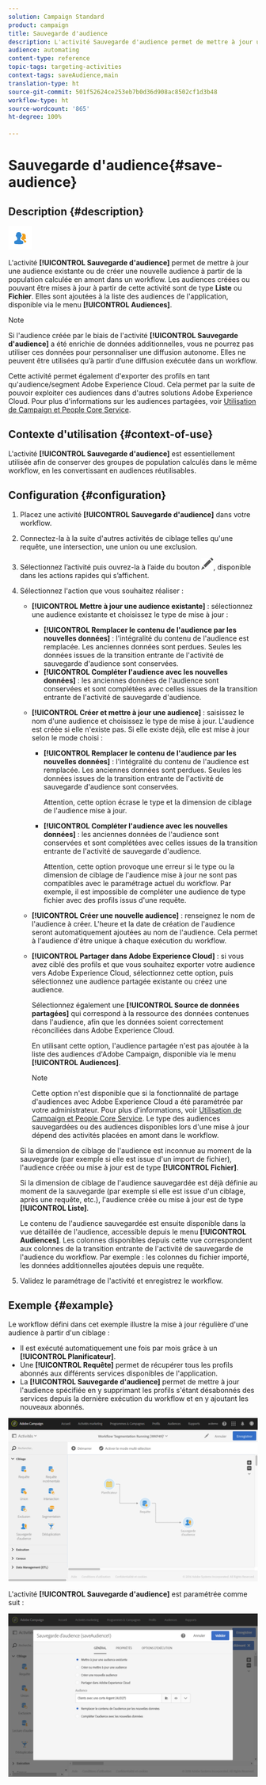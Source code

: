 ```yaml
---
solution: Campaign Standard
product: campaign
title: Sauvegarde d'audience
description: L'activité Sauvegarde d'audience permet de mettre à jour une audience existante ou de créer une nouvelle audience à partir de la population calculée en amont dans un workflow.
audience: automating
content-type: reference
topic-tags: targeting-activities
context-tags: saveAudience,main
translation-type: ht
source-git-commit: 501f52624ce253eb7b0d36d908ac8502cf1d3b48
workflow-type: ht
source-wordcount: '865'
ht-degree: 100%

---
```



# Sauvegarde d&#39;audience{#save-audience}

## Description {#description}

![](assets/save_audience.png)

L&#39;activité **[!UICONTROL Sauvegarde d&#39;audience]** permet de mettre à jour une audience existante ou de créer une nouvelle audience à partir de la population calculée en amont dans un workflow. Les audiences créées ou pouvant être mises à jour à partir de cette activité sont de type **Liste** ou **Fichier**. Elles sont ajoutées à la liste des audiences de l&#39;application, disponible via le menu **[!UICONTROL Audiences]**.

>[!NOTE]
>
>Si l&#39;audience créée par le biais de l&#39;activité **[!UICONTROL Sauvegarde d&#39;audience]** a été enrichie de données additionnelles, vous ne pourrez pas utiliser ces données pour personnaliser une diffusion autonome. Elles ne peuvent être utilisées qu’à partir d’une diffusion exécutée dans un workflow.

Cette activité permet également d&#39;exporter des profils en tant qu&#39;audience/segment Adobe Experience Cloud. Cela permet par la suite de pouvoir exploiter ces audiences dans d&#39;autres solutions Adobe Experience Cloud. Pour plus d&#39;informations sur les audiences partagées, voir [Utilisation de Campaign et People Core Service](../../integrating/using/about-campaign-audience-manager-or-people-core-service-integration.md).

## Contexte d&#39;utilisation {#context-of-use}

L&#39;activité **[!UICONTROL Sauvegarde d&#39;audience]** est essentiellement utilisée afin de conserver des groupes de population calculés dans le même workflow, en les convertissant en audiences réutilisables.

## Configuration {#configuration}

1. Placez une activité **[!UICONTROL Sauvegarde d&#39;audience]** dans votre workflow.
1. Connectez-la à la suite d&#39;autres activités de ciblage telles qu&#39;une requête, une intersection, une union ou une exclusion.
1. Sélectionnez l’activité puis ouvrez-la à l’aide du bouton ![](assets/edit_darkgrey-24px.png), disponible dans les actions rapides qui s’affichent.
1. Sélectionnez l&#39;action que vous souhaitez réaliser :

   * **[!UICONTROL Mettre à jour une audience existante]** : sélectionnez une audience existante et choisissez le type de mise à jour :

      * **[!UICONTROL Remplacer le contenu de l&#39;audience par les nouvelles données]** : l&#39;intégralité du contenu de l&#39;audience est remplacée. Les anciennes données sont perdues. Seules les données issues de la transition entrante de l&#39;activité de sauvegarde d&#39;audience sont conservées.
      * **[!UICONTROL Compléter l&#39;audience avec les nouvelles données]** : les anciennes données de l&#39;audience sont conservées et sont complétées avec celles issues de la transition entrante de l&#39;activité de sauvegarde d&#39;audience.
   * **[!UICONTROL Créer et mettre à jour une audience]** : saisissez le nom d&#39;une audience et choisissez le type de mise à jour. L&#39;audience est créée si elle n&#39;existe pas. Si elle existe déjà, elle est mise à jour selon le mode choisi :

      * **[!UICONTROL Remplacer le contenu de l&#39;audience par les nouvelles données]** : l&#39;intégralité du contenu de l&#39;audience est remplacée. Les anciennes données sont perdues. Seules les données issues de la transition entrante de l&#39;activité de sauvegarde d&#39;audience sont conservées.

         Attention, cette option écrase le type et la dimension de ciblage de l&#39;audience mise à jour.

      * **[!UICONTROL Compléter l&#39;audience avec les nouvelles données]** : les anciennes données de l&#39;audience sont conservées et sont complétées avec celles issues de la transition entrante de l&#39;activité de sauvegarde d&#39;audience.

         Attention, cette option provoque une erreur si le type ou la dimension de ciblage de l&#39;audience mise à jour ne sont pas compatibles avec le paramétrage actuel du workflow. Par exemple, il est impossible de compléter une audience de type fichier avec des profils issus d&#39;une requête.
   * **[!UICONTROL Créer une nouvelle audience]** : renseignez le nom de l&#39;audience à créer. L&#39;heure et la date de création de l&#39;audience seront automatiquement ajoutées au nom de l&#39;audience. Cela permet à l&#39;audience d&#39;être unique à chaque exécution du workflow.
   * **[!UICONTROL Partager dans Adobe Experience Cloud]** : si vous avez ciblé des profils et que vous souhaitez exporter votre audience vers Adobe Experience Cloud, sélectionnez cette option, puis sélectionnez une audience partagée existante ou créez une audience.

      Sélectionnez également une **[!UICONTROL Source de données partagées]** qui correspond à la ressource des données contenues dans l&#39;audience, afin que les données soient correctement réconciliées dans Adobe Experience Cloud.

      En utilisant cette option, l&#39;audience partagée n&#39;est pas ajoutée à la liste des audiences d&#39;Adobe Campaign, disponible via le menu **[!UICONTROL Audiences]**.

      >[!NOTE]
      >
      >Cette option n&#39;est disponible que si la fonctionnalité de partage d&#39;audiences avec Adobe Experience Cloud a été paramétrée par votre administrateur. Pour plus d&#39;informations, voir [Utilisation de Campaign et People Core Service](../../integrating/using/about-campaign-audience-manager-or-people-core-service-integration.md).
   Le type des audiences sauvegardées ou des audiences disponibles lors d&#39;une mise à jour dépend des activités placées en amont dans le workflow.

   Si la dimension de ciblage de l&#39;audience est inconnue au moment de la sauvegarde (par exemple si elle est issue d&#39;un import de fichier), l&#39;audience créée ou mise à jour est de type **[!UICONTROL Fichier]**.

   Si la dimension de ciblage de l&#39;audience sauvegardée est déjà définie au moment de la sauvegarde (par exemple si elle est issue d&#39;un ciblage, après une requête, etc.), l&#39;audience créée ou mise à jour est de type **[!UICONTROL Liste]**.

   Le contenu de l&#39;audience sauvegardée est ensuite disponible dans la vue détaillée de l&#39;audience, accessible depuis le menu **[!UICONTROL Audiences]**. Les colonnes disponibles depuis cette vue correspondent aux colonnes de la transition entrante de l&#39;activité de sauvegarde de l&#39;audience du workflow. Par exemple : les colonnes du fichier importé, les données additionnelles ajoutées depuis une requête.

1. Validez le paramétrage de l&#39;activité et enregistrez le workflow.

## Exemple {#example}

Le workflow défini dans cet exemple illustre la mise à jour régulière d&#39;une audience à partir d&#39;un ciblage :

* Il est exécuté automatiquement une fois par mois grâce à un **[!UICONTROL Planificateur]**.
* Une **[!UICONTROL Requête]** permet de récupérer tous les profils abonnés aux différents services disponibles de l&#39;application.
* La **[!UICONTROL Sauvegarde d&#39;audience]** permet de mettre à jour l&#39;audience spécifiée en y supprimant les profils s&#39;étant désabonnés des services depuis la dernière exécution du workflow et en y ajoutant les nouveaux abonnés.

![](assets/save_audience_example_1.png)

L&#39;activité **[!UICONTROL Sauvegarde d&#39;audience]** est paramétrée comme suit :

![](assets/save_audience_example_2.png)


